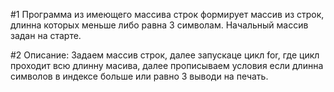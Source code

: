 #1 Программа из имеющего массива строк формирует массив из строк, длинна которых меньше либо равна 3 символам. Начальный массив задан на старте.  

#2 Описание: Задаем массив строк, далее запускаце цикл for, где цикл проходит всю длинну масива, далее прописываем условия если длинна символов в индексе больше или равно 3 выводи на печать.

